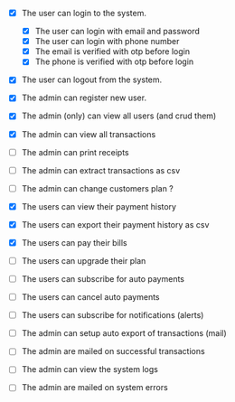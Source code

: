 - [x] The user can login to the system.
  - [x] The user can login with email and password
  - [x] The user can login with phone number
  - [x] The email is verified with otp before login
  - [x] The phone is verified with otp before login
- [x] The user can logout from the system.

- [x] The admin can register new user.
- [x] The admin (only) can view all users (and crud them)
- [x] The admin can view all transactions
- [ ] The admin can print receipts
- [ ] The admin can extract transactions as csv
- [ ] The admin can change customers plan ?

- [x] The users can view their payment history
- [x] The users can export their payment history as csv

- [x] The users can pay their bills
- [ ] The users can upgrade their plan
- [ ] The users can subscribe for auto payments
- [ ] The users can cancel auto payments

- [ ] The users can subscribe for notifications (alerts)

- [ ] The admin can setup auto export of transactions (mail)
- [ ] The admin are mailed on successful transactions
- [ ] The admin can view the system logs
- [ ] The admin are mailed on system errors
